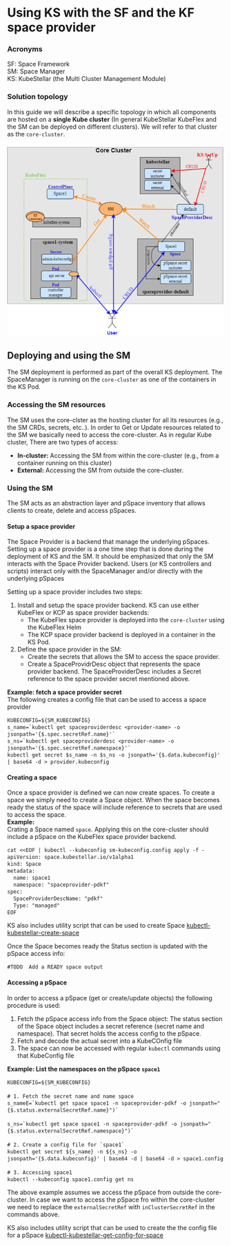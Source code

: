 # Using KS with the SF and the KF space provider

### Acronyms
SF: Space Framework  
SM: Space Manager  
KS: KubeStellar (the Multi Cluster Management Module) 

### Solution topology
 In this guide we will describe a specific topology in which all components are hosted on a **single Kube cluster** (In general KubeStellar KubeFlex and the SM can be deployed on different clusters). We will refer to that cluster as the `core-cluster`.

![Using the Space Framework with KS](KS-SF-KF.drawio.png "Using the Space Framework with KS")

## Deploying and using the SM
The SM deployment is performed as part of the overall KS deployment. The SpaceManager is running on the `core-cluster` as one of the containers in the KS Pod.
### Accessing the SM resources
  The SM uses the core-clster as the hosting cluster for all its resources (e.g., the SM CRDs, secrets, etc..). In order to Get or Update resources related to the SM we basically need to access the core-cluster. As in regular Kube cluster, There are two types of access:
   * **In-cluster:** Accessing the SM from within the core-cluster (e.g., from a container running on this cluster)  
   * **External:** Accessing the SM from outside the core-cluster. 

### Using the SM
The SM acts as an abstraction layer and pSpace inventory that allows clients to create, delete and access pSpaces. 

#### Setup a space provider 
The Space Provider is a backend that manage the underlying pSpaces.
Setting up a space provider is a one time step that is done during the deployment of KS and the SM.  It should be emphasized that only the SM interacts with the Space Provider backend. Users (or KS controllers and scripts) interact only with the SpaceManager and/or directly with the underlying pSpaces

Setting up a space provider includes two steps:
1. Install and setup the space provider backend. KS can use either KubeFlex or KCP as space provider backends:
   * The KubeFlex space provider is deployed into the `core-cluster` using the KubeFlex Helm
   * The KCP space provider backend is deployed in a container in the KS Pod.
2. Define the space provider in the SM:
   * Create the secrets that allows the SM to access the space provider. 
   * Create a SpaceProvidrDesc object that represents the space provider backend. The SpaceProviderDesc includes a Secret reference to the space provider secret mentioned above.   

**Example: fetch a space provider secret**  
The following creates a config file that can be used to access a space provider
```shell
KUBECONFIG=${SM_KUBECONFIG}
s_name=`kubectl get spaceproviderdesc <provider-name> -o jsonpath='{$.spec.secretRef.name}'`
s_ns=`kubectl get spaceproviderdesc <provider-name> -o jsonpath='{$.spec.secretRef.namespace}'`
kubectl get secret $s_name -n $s_ns -o jsonpath='{$.data.kubeconfig}' | base64 -d > provider.kubeconfig
```

#### Creating a space
Once a space provider is defined we can now create spaces. To create a space we simply need to create a Space object. When the space becomes ready the status of the space will include reference to secrets that are used to access the space.   
**Example:**  
Crating a Space named `space`. Applying this on the core-cluster should include a pSpace on the KubeFlex space provider backend.
```shell
cat <<EOF | kubectl --kubeconfig sm-kubeconfig.config apply -f -
apiVersion: space.kubestellar.io/v1alpha1
kind: Space
metadata:
  name: space1
  namespace: "spaceprovider-pdkf"
spec:
  SpaceProviderDescName: "pdkf"
  Type: "managed"
EOF
```
KS also includes utility script that can be used to create Space  [kubectl-kubestellar-create-space](https://github.com/kubestellar/kubestellar/blob/main/scripts/overlap/kubectl-kubestellar-create-space)

Once the Space becomes ready the Status section is updated with the pSpace access info:

```shell
#TODO  Add a READY space output
```

#### Accessing a pSpace
In order to access a pSpace (get or create/update objects) the following procedure is used:
1. Fetch the pSpace access info from the Space object: The status section of the Space object includes a secret reference (secret name and namespace). That secret holds the access config to the pSpace.
2. Fetch and decode the actual secret into a KubeCOnfig file
3. The space can now be accessed with regular `kubectl` commands using that KubeConfig file  

**Example: List the namespaces on the pSpace `space1`**

```shell
KUBECONFIG=${SM_KUBECONFIG}

# 1. Fetch the secret name and name space
s_nameE=`kubectl get space space1 -n spaceprovider-pdkf -o jsonpath="{$.status.externalSecretRef.name}")`

s_ns=`kubectl get space space1 -n spaceprovider-pdkf -o jsonpath="{$.status.externalSecretRef.namespace}")`

# 2. Create a config file for `space1`
kubectl get secret ${s_name} -n ${s_ns} -o jsonpath='{$.data.kubeconfig}' | base64 -d | base64 -d > space1.config

# 3. Accessing space1
kubectl --kubeconfig space1.config get ns
```
The above example assumes we access the pSpace from outside the core-cluster. In case we want to access the pSpace fro within the core-cluster we need to replace the `externalSecretRef` with `inClusterSecretRef` in the commands above.

KS also includes utility script that can be used to create the the config file for a pSpace [kubectl-kubestellar-get-config-for-space](https://github.com/kubestellar/kubestellar/blob/main/scripts/overlap/kubectl-kubestellar-get-config-for-space)

